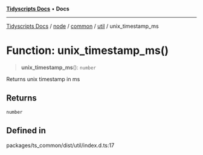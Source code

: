 [**Tidyscripts Docs**](../../../../../../../README.md) • **Docs**

***

[Tidyscripts Docs](../../../../../../../globals.md) / [node](../../../../../README.md) / [common](../../../README.md) / [util](../README.md) / unix\_timestamp\_ms

# Function: unix\_timestamp\_ms()

> **unix\_timestamp\_ms**(): `number`

Returns unix timestamp in ms

## Returns

`number`

## Defined in

packages/ts\_common/dist/util/index.d.ts:17
